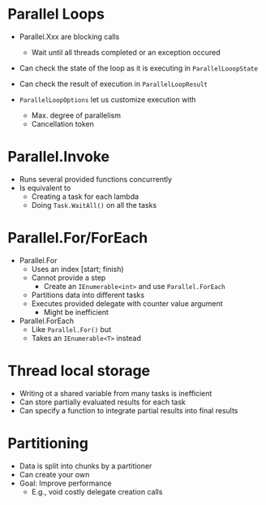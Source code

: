﻿# Parallel Loops
- Parallel.Xxx are blocking calls
	- Wait until all threads completed or an exception occured	
	
- Can check the state of the loop as it is executing in `ParallelLooopState`
- Can check the result of execution in `ParallelLoopResult`
- `ParallelLoopOptions` let us customize execution with
	- Max. degree of parallelism
	- Cancellation token

# Parallel.Invoke
- Runs several provided functions concurrently
- Is equivalent to
	- Creating a task for each lambda
	- Doing `Task.WaitAll()` on all the tasks

# Parallel.For/ForEach
- Parallel.For
	- Uses an index [start; finish)
	- Cannot provide a step
		- Create an `IEnumerable<int>` and use `Parallel.ForEach`
	- Partitions data into different tasks
	- Executes provided delegate with counter value argument
		- Might be inefficient
- Parallel.ForEach
	- Like `Parallel.For()` but
	- Takes an `IEnumerable<T>` instead

# Thread local storage
- Writing ot a shared variable from many tasks is inefficient
- Can store partially evaluated results for each task
- Can specify a function to integrate partial results into final results

# Partitioning
- Data is split into chunks by a partitioner
- Can create your own 
- Goal: Improve performance
	- E.g., void costly delegate creation calls